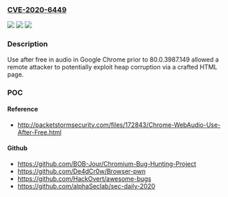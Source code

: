 ### [CVE-2020-6449](https://cve.mitre.org/cgi-bin/cvename.cgi?name=CVE-2020-6449)
![](https://img.shields.io/static/v1?label=Product&message=Chrome&color=blue)
![](https://img.shields.io/static/v1?label=Version&message=%3C%2080.0.3987.149%20&color=brighgreen)
![](https://img.shields.io/static/v1?label=Vulnerability&message=Use%20after%20free&color=brighgreen)

### Description

Use after free in audio in Google Chrome prior to 80.0.3987.149 allowed a remote attacker to potentially exploit heap corruption via a crafted HTML page.

### POC

#### Reference
- http://packetstormsecurity.com/files/172843/Chrome-WebAudio-Use-After-Free.html

#### Github
- https://github.com/BOB-Jour/Chromium-Bug-Hunting-Project
- https://github.com/De4dCr0w/Browser-pwn
- https://github.com/HackOvert/awesome-bugs
- https://github.com/alphaSeclab/sec-daily-2020

